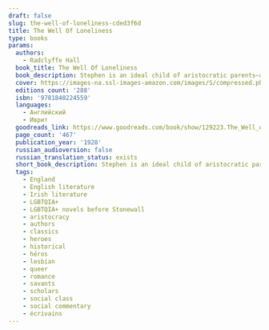 ```yaml
---
draft: false
slug: the-well-of-loneliness-cded3f6d
title: The Well Of Loneliness
type: books
params:
  authors:
    - Radclyffe Hall
  book_title: The Well Of Loneliness
  book_description: Stephen is an ideal child of aristocratic parents—a fencer, a horse rider and a keen scholar. Stephen grows to be a war hero, a bestselling writer and a loyal, protective lover. But Stephen is a woman, and her lovers are women. As her ambitions drive her, and society confines her, Stephen is forced into desperate actions.The Well of Lonelinesswas banned for obscenity when published in 1928. It became an international bestseller, and for decades was the single most famous lesbian novel. It has influenced how love between women is understood, for the twentieth century and beyond.
  cover: https://images-na.ssl-images-amazon.com/images/S/compressed.photo.goodreads.com/books/1415588651i/129223.jpg
  editions count: '288'
  isbn: '9781840224559'
  languages:
    - Английский
    - Иврит
  goodreads_link: https://www.goodreads.com/book/show/129223.The_Well_of_Loneliness
  page_count: '467'
  publication_year: '1928'
  russian_audioversion: false
  russian_translation_status: exists
  short_book_description: Stephen is an ideal child of aristocratic parents—a fencer, a horse rider and a keen scholar. Stephen grows to be a war hero, a bestselling writer and a loyal, protective lover.
  tags:
    - England
    - English literature
    - Irish literature
    - LGBTQIA+
    - LGBTQIA+ novels before Stonewall
    - aristocracy
    - authors
    - classics
    - heroes
    - historical
    - héros
    - lesbian
    - queer
    - romance
    - savants
    - scholars
    - social class
    - social commentary
    - écrivains
---
```


